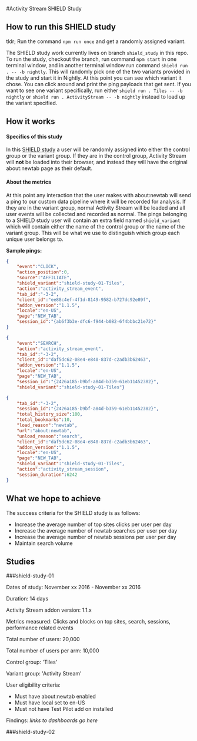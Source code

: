 #Activity Stream SHIELD Study

## How to run this SHIELD study

tldr; Run the command ```npm run once``` and get a randomly assigned variant.

The SHIELD study work currently lives on branch ```shield_study``` in this repo. To run the study, checkout the branch, run command ```npm start``` in one terminal window, and in another terminal window run command ```shield run . -- -b nightly```. This will randomly pick one of the two variants provided in the study and start it in Nightly. At this point you can see which variant it chose. You can click around and print the ping payloads that get sent. If you want to see one variant specifically, run either ```shield run . Tiles -- -b nightly``` or ```shield run . ActivityStream -- -b nightly``` instead to load up the variant specified.

## How it works

#### Specifics of this study
In this [SHIELD study](https://wiki.mozilla.org/Firefox/Shield/Shield_Studies) a user will be randomly assigned into either the control group or the variant group. If they are in the control group, Activity Stream will **not** be loaded into their browser, and instead they will have the original about:newtab page as their default.
#### About the metrics
At this point any interaction that the user makes with about:newtab will send a ping to our custom data pipeline where it will be recorded for analysis. If they are in the variant group, normal Activity Stream will be loaded and all user events will be collected and recorded as normal. The pings belonging to a SHIELD study user will contain an extra field named ```shield_variant``` which will contain either the name of the control group or the name of the variant group. This will be what we use to distinguish which group each unique user belongs to.

**Sample pings:**
```json
{
	"event":"CLICK",
	"action_position":0,
	"source":"AFFILIATE",
	"shield_variant":"shield-study-01-Tiles",
	"action":"activity_stream_event",
	"tab_id":"-3-2",
	"client_id":"ee88c4ef-4f1d-8149-9582-b727dc92e89f",
	"addon_version":"1.1.5",
	"locale":"en-US",
	"page":"NEW_TAB",
	"session_id":"{ab6f3b3e-dfc6-f944-b082-6f4bbbc21e72}"
}
```
```json
{
	"event":"SEARCH",
	"action":"activity_stream_event",
	"tab_id":"-3-2",
	"client_id":"daf5dc62-08e4-e840-837d-c2adb3b62463",
	"addon_version":"1.1.5",
	"locale":"en-US",
	"page":"NEW_TAB",
	"session_id":"{2426a185-b9bf-a84d-b359-61eb11452382}",
	"shield_variant":"shield-study-01-Tiles"}
```
```json
{
	"tab_id":"-3-2",
	"session_id":"{2426a185-b9bf-a84d-b359-61eb11452382}",
	"total_history_size":100,
	"total_bookmarks":10,
	"load_reason":"newtab",
	"url":"about:newtab",
	"unload_reason":"search",
	"client_id":"daf5dc62-08e4-e840-837d-c2adb3b62463",
	"addon_version":"1.1.5",
	"locale":"en-US",
	"page":"NEW_TAB",
	"shield_variant":"shield-study-01-Tiles",
	"action":"activity_stream_session",
	"session_duration":6242
}
```

## What we hope to achieve

The success criteria for the SHIELD study is as follows:
- Increase the average number of top sites clicks per user per day
- Increase the average number of newtab searches per user per day
- Increase the average number of newtab sessions per user per day
- Maintain search volume


## Studies
###shield-study-01

Dates of study: November xx 2016 - November xx 2016

Duration: 14 days

Activity Stream addon version: 1.1.x

Metrics measured: Clicks and blocks on top sites, search, sessions, performance related events

Total number of users: 20,000

Total number of users per arm: 10,000

Control group: 'Tiles'

Variant group: 'Activity Stream'

User eligibility criteria:

- Must have about:newtab enabled
- Must have local set to en-US
- Must not have Test Pilot add on installed

Findings: *links to dashboards go here*

###shield-study-02
